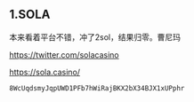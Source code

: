## 1.SOLA

本来看着平台不错，冲了2sol，结果归零。曹尼玛

https://twitter.com/solacasino

https://sola.casino/

```text
8WcUqdsmyJqpUWD1PFb7hWiRajBKX2bX34BJX1xUPphr
```
